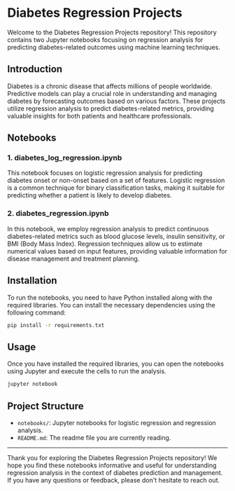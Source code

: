 # Diabetes Regression Projects

Welcome to the Diabetes Regression Projects repository! This repository contains two Jupyter notebooks focusing on regression analysis for predicting diabetes-related outcomes using machine learning techniques. 


## Introduction

Diabetes is a chronic disease that affects millions of people worldwide. Predictive models can play a crucial role in understanding and managing diabetes by forecasting outcomes based on various factors. These projects utilize regression analysis to predict diabetes-related metrics, providing valuable insights for both patients and healthcare professionals.

## Notebooks

### 1. diabetes_log_regression.ipynb

This notebook focuses on logistic regression analysis for predicting diabetes onset or non-onset based on a set of features. Logistic regression is a common technique for binary classification tasks, making it suitable for predicting whether a patient is likely to develop diabetes.

### 2. diabetes_regression.ipynb

In this notebook, we employ regression analysis to predict continuous diabetes-related metrics such as blood glucose levels, insulin sensitivity, or BMI (Body Mass Index). Regression techniques allow us to estimate numerical values based on input features, providing valuable information for disease management and treatment planning.

## Installation

To run the notebooks, you need to have Python installed along with the required libraries. You can install the necessary dependencies using the following command:

```bash
pip install -r requirements.txt
```

## Usage

Once you have installed the required libraries, you can open the notebooks using Jupyter and execute the cells to run the analysis. 

```bash
jupyter notebook
```

## Project Structure

- `notebooks/`: Jupyter notebooks for logistic regression and regression analysis.
- `README.md`: The readme file you are currently reading.

---

Thank you for exploring the Diabetes Regression Projects repository! We hope you find these notebooks informative and useful for understanding regression analysis in the context of diabetes prediction and management. If you have any questions or feedback, please don't hesitate to reach out.
